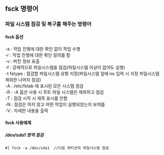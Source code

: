 ## fsck 명령어
### 파일 시스템 점검 및 복구를 해주는 명령어
#### fsck 옵션
-a : 작업 진행에 대한 확인 없이 작업 수행  
-r : 작업 진행에 대한 확인 질의를 함  
-v : 버전 정보 표출  
-f : 강제적으로 파일시스템을 점검(파일시스템 이상이 없어도 실행)  
-t fstype : 점검할 파일시스템 유형 지정(파일시스템 앞에 no 입력 시 지정 파일시스템 제외한 나머지 점검)  
-A : /etc/fstab 에 표시된 모든 시스템 점검  
-R : -A 옵션 사용 시 루트 파일 시스템은 제외하고 점검  
-T : 점검 시작 시 제목 표시를 안함  
-N : 점검은 하지 않고 어떤 작업이 실행되었는지 보여줌  
-V : 자세한 내용을 출력  

#### fsck 사용예제
##### /dev/sda1 영역 점검
```
#] fsck -a /dev/sda1  //다음 파티션의 파일시스템 점검
```
